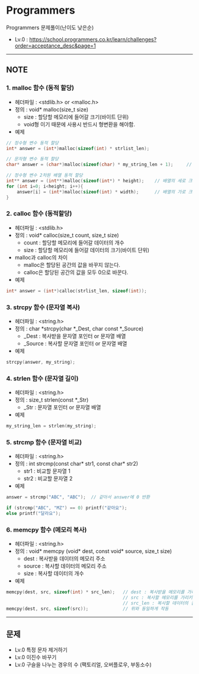 # Programmers

Programmers 문제풀이(난이도 낮은순)

- Lv.0 : <https://school.programmers.co.kr/learn/challenges?order=acceptance_desc&page=1>

------


## NOTE


### 1. malloc 함수 (동적 할당)

- 헤더파일 : <stdlib.h> or <malloc.h>
- 정의 : void* malloc(size_t size)
    - size : 할당할 메모리에 들어갈  크기(바이트 단위)
    - void형 이기 때문에 사용시 반드시 형변환을 해야함.
- 예제

```c
// 정수형 변수 동적 할당
int* answer = (int*)malloc(sizeof(int) * strlist_len);

// 문자형 변수 동적 할당
char* answer = (char*)malloc(sizeof(char) * my_string_len + 1);     // char는 1바이트라서 sizeof(char)를 생략해도 무관

// 정수형 변수 2차원 배열 동적 할당
int** answer = (int**)malloc(sizeof(int*) * height);    // 배열의 세로 크기 height
for (int i=0; i<height; i++){
    answer[i] = (int*)malloc(sizeof(int) * width);      // 배열의 가로 크기 width
}
```


### 2. calloc 함수 (동적할당)

- 헤더파일 : <stdlib.h>
- 정의 : void* calloc(size_t count, size_t size)
    - count : 할당할 메모리에 들어갈 데이터의 개수
    - size : 할당할 메모리에 들어갈 데이터의 크기(바이트 단위)
- malloc과 calloc의 차이
    - malloc은 할당된 공간의 값을 바꾸지 않는다.
    - calloc은 할당된 공간의 값을 모두 0으로 바꾼다.
- 예제

```c
int* answer = (int*)calloc(strlist_len, sizeof(int));
```


### 3. strcpy 함수 (문자열 복사)
- 헤더파일 : <string.h>
- 정의 : char *strcpy(char *_Dest, char const *_Source)
    - _Dest : 복사받을 문자열 포인터 or 문자열 배열
    - _Source : 복사할 문자열 포인터 or 문자열 배열
- 예제

```c
strcpy(answer, my_string);
```


### 4. strlen 함수 (문자열 길이)

- 헤더파일 : <string.h>
- 정의 : size_t strlen(const *_Str)
    - _Str : 문자열 포인터 or 문자열 배열
- 예제

```c
my_string_len = strlen(my_string);
```


### 5. strcmp 함수 (문자열 비교) 
- 헤더파일 : <string.h>
- 정의 : int strcmp(const char* str1, const char* str2)
    - str1 : 비교할 문자열 1
    - str2 : 비교할 문자열 2
- 예제

```c
answer = strcmp("ABC", "ABC");  // 같아서 answer에 0 반환

if (strcmp("ABC", "MZ") == 0) printf("같아요");
else printf("달라요");
```


### 6. memcpy 함수 (메모리 복사)
- 헤더파일 : <string.h>
- 정의 : void* memcpy (void* dest, const void* source, size_t size)
    - dest : 복사받을 데이터의 메모리 주소
    - source : 복사할 데이터의 메모리 주소
    - size : 복사할 데이터의 개수
- 예제

```c
memcpy(dest, src, sizeof(int) * src_len);   // dest : 복사받을 메모리를 가리키는 포인터
                                            // src : 복사할 메모리를 가리키는 포인터
                                            // src_len : 복사할 데이터의 길이
memcpy(dest, src, sizeof(src));             // 위와 동일하게 작동
```


------


## 문제

- Lv.0 특정 문자 제거하기
- Lv.0 이진수 바꾸기
- Lv.0 구슬을 나누는 경우의 수 (팩토리얼, 오버플로우, 부동소수)

